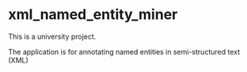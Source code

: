 # xml_named_entity_miner
This is a university project.

The application is for annotating named entities in semi-structured text (XML)
